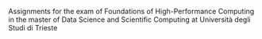 Assignments for the exam of Foundations of High-Performance Computing in the master of Data Science and Scientific Computing at Università degli Studi di Trieste